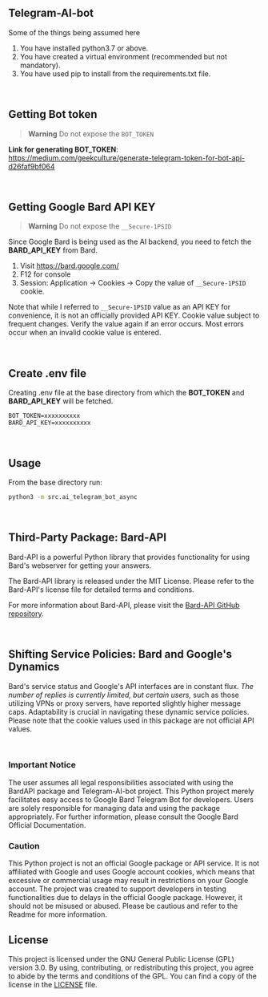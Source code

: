 ## Telegram-AI-bot

Some of the things being assumed here
1. You have installed python3.7 or above.
2. You have created a virtual environment (recommended but not mandatory).
3. You have used pip to install from the requirements.txt file.

<br>

## Getting Bot token
> **Warning** Do not expose the `BOT_TOKEN`    

**Link for generating BOT_TOKEN**: https://medium.com/geekculture/generate-telegram-token-for-bot-api-d26faf9bf064

<br>

## Getting Google Bard API KEY
> **Warning** Do not expose the `__Secure-1PSID` 
 
Since Google Bard is being used as the AI backend, you need to fetch the **BARD_API_KEY** from Bard.
1. Visit https://bard.google.com/
2. F12 for console
3. Session: Application → Cookies → Copy the value of  `__Secure-1PSID` cookie.

Note that while I referred to `__Secure-1PSID` value as an API KEY for convenience, it is not an officially provided API KEY. 
Cookie value subject to frequent changes. Verify the value again if an error occurs. Most errors occur when an invalid cookie value is entered.

<br>

## Create .env file
Creating .env file at the base directory from which the **BOT_TOKEN** and **BARD_API_KEY** will be fetched.
```env
BOT_TOKEN=xxxxxxxxxx
BARD_API_KEY=xxxxxxxxxx
```

<br>

## Usage 
From the base directory run:
```bash
python3 -m src.ai_telegram_bot_async
```

<br>

## Third-Party Package: Bard-API

Bard-API is a powerful Python library that provides functionality for using Bard's webserver for getting your answers.

The Bard-API library is released under the MIT License. Please refer to the Bard-API's license file for detailed terms and conditions.

For more information about Bard-API, please visit the [Bard-API GitHub repository](https://github.com/dsdanielpark/Bard-API).

<br>

## Shifting Service Policies: Bard and Google's Dynamics 
Bard's service status and Google's API interfaces are in constant flux. *The number of replies is currently limited, but certain users,* such as those utilizing VPNs or proxy servers, have reported slightly higher message caps. Adaptability is crucial in navigating these dynamic service policies. Please note that the cookie values used in this package are not official API values.

<br>

### Important Notice
  The user assumes all legal responsibilities associated with using the BardAPI package and Telegram-AI-bot project. This Python project merely facilitates easy access to Google Bard Telegram Bot for developers. Users are solely responsible for managing data and using the package appropriately. For further information, please consult the Google Bard Official Documentation.
    
### Caution
This Python project is not an official Google package or API service. It is not affiliated with Google and uses Google account cookies, which means that excessive or commercial usage may result in restrictions on your Google account. The project was created to support developers in testing functionalities due to delays in the official Google package. However, it should not be misused or abused. Please be cautious and refer to the Readme for more information.
  

## License

This project is licensed under the GNU General Public License (GPL) version 3.0. By using, contributing, or redistributing this project, you agree to abide by the terms and conditions of the GPL. You can find a copy of the license in the [LICENSE](LICENSE) file.
